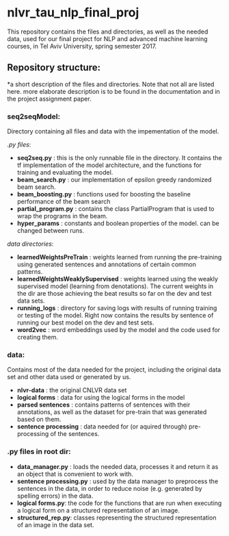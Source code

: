 # nlvr_tau_nlp_final_proj

This repository contains the files and directories, as well as the needed data, used for our final project for NLP and advanced machine learning courses, in Tel Aviv University, spring semester 2017.


## Repository structure:
*a short description of the files and directories. Note that not all are listed here. more elaborate description is to be found
in the documentation and in the project assignment paper.


### seq2seqModel:
Directory containing all files and data with the impementation of the model.

*.py files*:
* **seq2seq.py** : this is the only runnable file in the directory. It contains the tf implementation of the model architecture, and the functions for training and evaluating the model. 
* **beam_search.py** : our implementation of epsilon greedy randomized beam search.
* **beam_boosting.py** : functions used for boosting the baseline performance of the beam search
* **partial_program.py** : contains the class PartialProgram that is used to wrap the programs in the beam.
* **hyper_params** : constants and boolean properties of the model. can be changed between runs. 

*data directories*:
* **learnedWeightsPreTrain** : weights learned from running the pre-training using generated sentences and annotations of certain common patterns.
* **learnedWeightsWeaklySupervised** : weights learned using the weakly supervised model (learning from denotations). The current weights in the dir are those achieving the beat results so far on the dev and test data sets.
* **running_logs** : directory for saving logs with results of running training or testing of the model. Right now contains the
results by sentence of running our best model on the dev and test sets.
* **word2vec** : word embeddings used by the model and the code used for creating them.
		

### data:

Contains most of the data needed for the project, including the original data set and other data used or generated by us.
* **nlvr-data** : the original CNLVR data set	
* **logical forms** : data for using the logical forms in the model
* **parsed sentences** : contains patterns of sentences with their annotations, as well as the dataset for pre-train that was 
generated based on them.
* **sentence processing** : data needed for (or aquired through) pre-processing of the sentences.

		
### .py files in root dir:
* **data_manager.py** : loads the needed data, processes it and return it as an object that is convenient to work with.
* **sentence processing.py** : used by the data manager to preprocess the sentences in the data, in order to reduce noise (e.g. generated by spelling errors) in the data.
* **logical forms.py**: the code for the functions that are run when executing a logical form on a structured representation of an image.
* **structured_rep.py**: classes representing the structured representation of an image in the data set.

